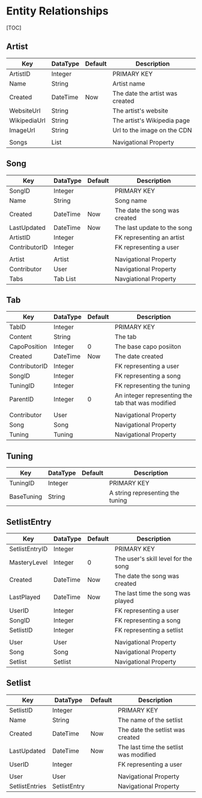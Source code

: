 ﻿Entity Relationships
====================

[TOC]

## Artist

| Key				| DataType		| Default	| Description						|
| ---				| ---			| ---		| ---								|
| ArtistID			| Integer		|    		| PRIMARY KEY						|
| Name				| String		|    		| Artist name						|
| Created			| DateTime		| Now		| The date the artist was created	|
| WebsiteUrl		| String		|			| The artist's website				|
| WikipediaUrl		| String		|			| The artist's Wikipedia page		|
| ImageUrl			| String		|			| Url to the image on the CDN		|
|					|				|			|									|
| Songs				| List<Song>	|			| Navigational Property				|


## Song

| Key				| DataType	| Default	| Description										|
| ---				| ---		| ---		| ---												|
| SongID			| Integer	|    		| PRIMARY KEY										|
| Name				| String	|    		| Song name											|
| Created			| DateTime	| Now  		| The date the song was created						|
| LastUpdated		| DateTime	| Now  		| The last update to the song						|
| ArtistID			| Integer	|    		| FK representing an artist							|
| ContributorID		| Integer	|			| FK representing a user							|
|					|			|			|													|
| Artist			| Artist	|    		| Navigational Property								|
| Contributor		| User		|    		| Navigational Property								|
| Tabs				| Tab List	|			| Navgiational Property								|


## Tab

| Key				| DataType	| Default	| Description										|
| ---				| ---		| ---		| ---												|
| TabID				| Integer	|			| PRIMARY KEY										|
| Content			| String	|			| The tab											|
| CapoPosition		| Integer	| 0  		| The base capo posiiton							|
| Created			| DateTime	| Now		| The date created									|
| ContributorID		| Integer	|			| FK representing a user							|
| SongID			| Integer	|			| FK representing a song							|
| TuningID			| Integer	|			| FK representing the tuning						|
| ParentID			| Integer	| 0			| An integer representing the tab that was modified	|
|					|			|			|													|
| Contributor		| User		|			| Navigational Property								|
| Song				| Song		|			| Navigational Property								|
| Tuning			| Tuning	|			| Navigational Property								|


## Tuning

| Key			| DataType	| Default	| Description						|
| ---			| ---		| ---		| ---								|
| TuningID		| Integer	|			| PRIMARY KEY						|
| BaseTuning	| String	|			| A string representing the tuning	|


## SetlistEntry

| Key				| DataType	| Default	| Description							|
| ---				| ---		| ---		| ---									|
| SetlistEntryID	| Integer	|    		| PRIMARY KEY							|
| MasteryLevel		| Integer	| 0   		| The user's skill level for the song	|
| Created			| DateTime	| Now  		| The date the song was created			|
| LastPlayed		| DateTime	| Now  		| The last time the song was played		|
| UserID			| Integer	|    		| FK representing a user				|
| SongID			| Integer	|			| FK representing a song				|
| SetlistID			| Integer	|			| FK representing a setlist				|
|					|			|			|										|
| User				| User		|    		| Navigational Property					|
| Song				| Song		|    		| Navigational Property					|
| Setlist			| Setlist	|    		| Navigational Property					|


## Setlist

| Key				| DataType		| Default	| Description								|
| ---				| ---			| ---		| ---										|
| SetlistID			| Integer		|    		| PRIMARY KEY								|
| Name				| String		|			| The name of the setlist					|
| Created			| DateTime		| Now  		| The date the setlist was created			|
| LastUpdated		| DateTime		| Now  		| The last time the setlist was modified	|
| UserID			| Integer		|    		| FK representing a user					|
|					|				|			|											|
| User				| User			|    		| Navigational Property						|
| SetlistEntries	| SetlistEntry	|    		| Navigational Property						|


